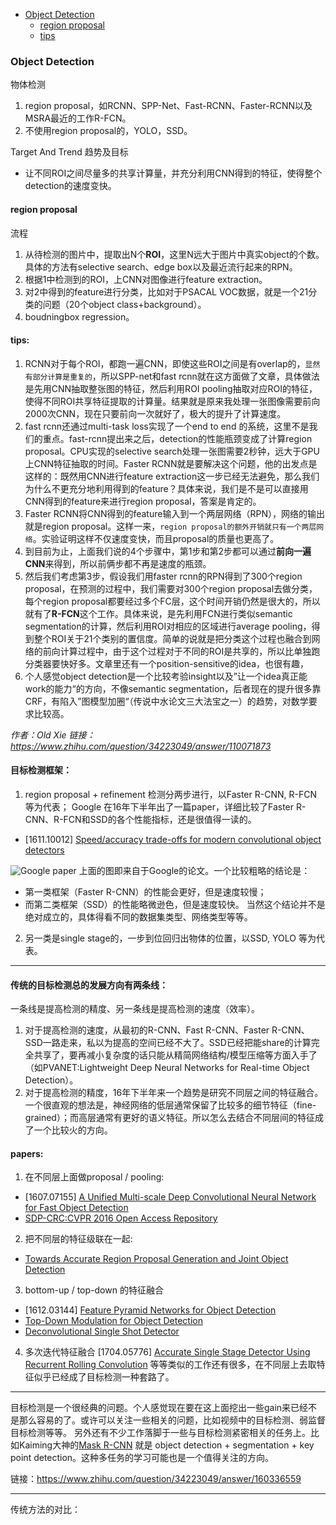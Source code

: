 - [Object Detection](#object-detection)
  - [region proposal](#region-proposal)
  - [tips](#tips)

### Object Detection
物体检测
1. region proposal，如RCNN、SPP-Net、Fast-RCNN、Faster-RCNN以及MSRA最近的工作R-FCN。
2. 不使用region proposal的，YOLO，SSD。

Target And Trend 趋势及目标
* 让不同ROI之间尽量多的共享计算量，并充分利用CNN得到的特征，使得整个detection的速度变快。

#### region proposal
流程
1. 从待检测的图片中，提取出N个**ROI**，这里N远大于图片中真实object的个数。具体的方法有selective search、edge box以及最近流行起来的RPN。
2. 根据1中检测到的ROI，上CNN对图像进行feature extraction。
3. 对2中得到的feature进行分类，比如对于PSACAL VOC数据，就是一个21分类的问题（20个object class+background）。
4. boudningbox regression。

#### tips:
1. RCNN对于每个ROI，都跑一遍CNN，即使这些ROI之间是有overlap的，`显然有部分计算是重复的`，所以SPP-net和fast rcnn就在这方面做了文章，具体做法是先用CNN抽取整张图的特征，然后利用ROI pooling抽取对应ROI的特征，使得不同ROI共享特征提取的计算量。结果就是原来我处理一张图像需要前向2000次CNN，现在只要前向一次就好了，极大的提升了计算速度。
2. fast rcnn还通过multi-task loss实现了一个end to end 的系统，这里不是我们的重点。fast-rcnn提出来之后，detection的性能瓶颈变成了计算region proposal。CPU实现的selective search处理一张图需要2秒钟，远大于GPU上CNN特征抽取的时间。Faster RCNN就是要解决这个问题，他的出发点是这样的：既然用CNN进行feature extraction这一步已经无法避免，那么我们为什么不更充分地利用得到的feature？具体来说，我们是不是可以直接用CNN得到的feature来进行region proposal，答案是肯定的。
3. Faster RCNN将CNN得到的feature输入到一个两层网络（RPN），网络的输出就是region proposal。这样一来，`region proposal的额外开销就只有一个两层网络`。实验证明这样不仅速度变快，而且proposal的质量也更高了。
4. 到目前为止，上面我们说的4个步骤中，第1步和第2步都可以通过**前向一遍CNN**来得到，所以前俩步都不再是速度的瓶颈。
5. 然后我们考虑第3步，假设我们用faster rcnn的RPN得到了300个region proposal，在预测的过程中，我们需要对300个region proposal去做分类，每个region proposal都要经过多个FC层，这个时间开销仍然是很大的，所以就有了**R-FCN**这个工作。具体来说，是先利用FCN进行类似semantic segmentation的计算，然后利用ROI对相应的区域进行average pooling，得到整个ROI关于21个类别的置信度。简单的说就是把分类这个过程也融合到网络的前向计算过程中，由于这个过程对于不同的ROI是共享的，所以比单独跑分类器要快好多。文章里还有一个position-sensitive的idea，也很有趣，
6. 个人感觉object detection是一个比较考验insight以及”让一个idea真正能work的能力“的方向，不像semantic segmentation，后者现在的提升很多靠CRF，有陷入”图模型加圈“（传说中水论文三大法宝之一）的趋势，对数学要求比较高。

*作者：Old Xie  链接：https://www.zhihu.com/question/34223049/answer/110071873*


#### 目标检测框架：
1. region proposal + refinement
检测分两步进行，以Faster R-CNN, R-FCN 等为代表；
Google 在16年下半年出了一篇paper，详细比较了Faster R-CNN、R-FCN和SSD的各个性能指标，还是很值得一读的。
  - [1611.10012] [Speed/accuracy trade-offs for modern convolutional object detectors](https://arxiv.org/abs/1611.10012)

![Google paper](https://github.com/longjieCh/DeepLearning/tree/master/ObjectDetection/image/1.png)
上面的图即来自于Google的论文。一个比较粗略的结论是：
* 第一类框架（Faster R-CNN）的性能会更好，但是速度较慢；
* 而第二类框架（SSD）的性能略微逊色，但是速度较快。
当然这个结论并不是绝对成立的，具体得看不同的数据集类型、网络类型等等。

2. 另一类是single stage的，一步到位回归出物体的位置，以SSD, YOLO 等为代表。

--------
#### 传统的目标检测总的发展方向有两条线：
一条线是提高检测的精度、另一条线是提高检测的速度（效率）。
1. 对于提高检测的速度，从最初的R-CNN、Fast R-CNN、Faster R-CNN、SSD一路走来，私以为提高的空间已经不大了。SSD已经把能share的计算完全共享了，要再减小复杂度的话只能从精简网络结构/模型压缩等方面入手了（如PVANET:Lightweight Deep Neural Networks for Real-time Object Detection）。
2. 对于提高检测的精度，16年下半年来一个趋势是研究不同层之间的特征融合。一个很直观的想法是，神经网络的低层通常保留了比较多的细节特征（fine-grained）；而高层通常有更好的语义特征。所以怎么去结合不同层间的特征成了一个比较火的方向。

#### papers:
1. 在不同层上面做proposal / pooling:
  - [1607.07155] [A Unified Multi-scale Deep Convolutional Neural Network for Fast Object Detection](https://arxiv.org/abs/1607.07155)
  - [SDP-CRC:CVPR 2016 Open Access Repository](https://www.cv-foundation.org/openaccess/content_cvpr_2016/html/Yang_Exploit_All_the_CVPR_2016_paper.html)
2. 把不同层的特征级联在一起:
  - [Towards Accurate Region Proposal Generation and Joint Object Detection](https://arxiv.org/abs/1604.00600)
3. bottom-up / top-down 的特征融合
  - [1612.03144] [Feature Pyramid Networks for Object Detection](https://arxiv.org/abs/1612.03144)
  - [Top-Down Modulation for Object Detection](https://arxiv.org/abs/1612.06851)
  - [Deconvolutional Single Shot Detector](https://arxiv.org/abs/1701.06659)
4. 多次迭代特征融合
[1704.05776] [Accurate Single Stage Detector Using Recurrent Rolling Convolution](https://arxiv.org/abs/1704.05776)
等等类似的工作还有很多，在不同层上去取特征似乎已经成了目标检测一种套路了。

------------------
目标检测是一个很经典的问题。个人感觉现在要在这上面挖出一些gain来已经不是那么容易的了。或许可以关注一些相关的问题，比如视频中的目标检测、弱监督目标检测等等。
另外还有不少工作落脚于一些与目标检测紧密相关的任务上。比如Kaiming大神的[Mask R-CNN](https://arxiv.org/abs/1703.06870) 就是 object detection + segmentation + key point detection。这种多任务的学习可能也是一个值得关注的方向。

链接：https://www.zhihu.com/question/34223049/answer/160336559

------------------
传统方法的对比：

